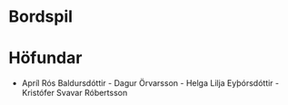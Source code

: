 # Bordspil
# Höfundar
* Apríl Rós Baldursdóttir - Dagur Örvarsson - Helga Lilja Eyþórsdóttir - Kristófer Svavar Róbertsson
